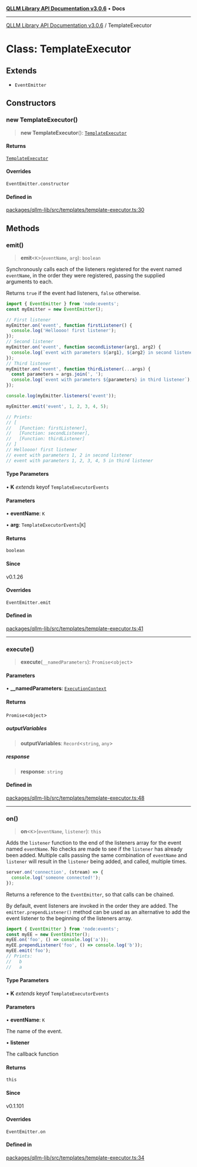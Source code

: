 [**QLLM Library API Documentation v3.0.6**](../README.md) • **Docs**

***

[QLLM Library API Documentation v3.0.6](../globals.md) / TemplateExecutor

# Class: TemplateExecutor

## Extends

- `EventEmitter`

## Constructors

### new TemplateExecutor()

> **new TemplateExecutor**(): [`TemplateExecutor`](TemplateExecutor.md)

#### Returns

[`TemplateExecutor`](TemplateExecutor.md)

#### Overrides

`EventEmitter.constructor`

#### Defined in

[packages/qllm-lib/src/templates/template-executor.ts:30](https://github.com/quantalogic/qllm/blob/b15a3aa4af263bce36ea091a0f29bf1255b95497/packages/qllm-lib/src/templates/template-executor.ts#L30)

## Methods

### emit()

> **emit**\<`K`\>(`eventName`, `arg`): `boolean`

Synchronously calls each of the listeners registered for the event named `eventName`, in the order they were registered, passing the supplied arguments
to each.

Returns `true` if the event had listeners, `false` otherwise.

```js
import { EventEmitter } from 'node:events';
const myEmitter = new EventEmitter();

// First listener
myEmitter.on('event', function firstListener() {
  console.log('Helloooo! first listener');
});
// Second listener
myEmitter.on('event', function secondListener(arg1, arg2) {
  console.log(`event with parameters ${arg1}, ${arg2} in second listener`);
});
// Third listener
myEmitter.on('event', function thirdListener(...args) {
  const parameters = args.join(', ');
  console.log(`event with parameters ${parameters} in third listener`);
});

console.log(myEmitter.listeners('event'));

myEmitter.emit('event', 1, 2, 3, 4, 5);

// Prints:
// [
//   [Function: firstListener],
//   [Function: secondListener],
//   [Function: thirdListener]
// ]
// Helloooo! first listener
// event with parameters 1, 2 in second listener
// event with parameters 1, 2, 3, 4, 5 in third listener
```

#### Type Parameters

• **K** *extends* keyof `TemplateExecutorEvents`

#### Parameters

• **eventName**: `K`

• **arg**: `TemplateExecutorEvents`\[`K`\]

#### Returns

`boolean`

#### Since

v0.1.26

#### Overrides

`EventEmitter.emit`

#### Defined in

[packages/qllm-lib/src/templates/template-executor.ts:41](https://github.com/quantalogic/qllm/blob/b15a3aa4af263bce36ea091a0f29bf1255b95497/packages/qllm-lib/src/templates/template-executor.ts#L41)

***

### execute()

> **execute**(`__namedParameters`): `Promise`\<`object`\>

#### Parameters

• **\_\_namedParameters**: [`ExecutionContext`](../interfaces/ExecutionContext.md)

#### Returns

`Promise`\<`object`\>

##### outputVariables

> **outputVariables**: `Record`\<`string`, `any`\>

##### response

> **response**: `string`

#### Defined in

[packages/qllm-lib/src/templates/template-executor.ts:48](https://github.com/quantalogic/qllm/blob/b15a3aa4af263bce36ea091a0f29bf1255b95497/packages/qllm-lib/src/templates/template-executor.ts#L48)

***

### on()

> **on**\<`K`\>(`eventName`, `listener`): `this`

Adds the `listener` function to the end of the listeners array for the event
named `eventName`. No checks are made to see if the `listener` has already
been added. Multiple calls passing the same combination of `eventName` and
`listener` will result in the `listener` being added, and called, multiple times.

```js
server.on('connection', (stream) => {
  console.log('someone connected!');
});
```

Returns a reference to the `EventEmitter`, so that calls can be chained.

By default, event listeners are invoked in the order they are added. The `emitter.prependListener()` method can be used as an alternative to add the
event listener to the beginning of the listeners array.

```js
import { EventEmitter } from 'node:events';
const myEE = new EventEmitter();
myEE.on('foo', () => console.log('a'));
myEE.prependListener('foo', () => console.log('b'));
myEE.emit('foo');
// Prints:
//   b
//   a
```

#### Type Parameters

• **K** *extends* keyof `TemplateExecutorEvents`

#### Parameters

• **eventName**: `K`

The name of the event.

• **listener**

The callback function

#### Returns

`this`

#### Since

v0.1.101

#### Overrides

`EventEmitter.on`

#### Defined in

[packages/qllm-lib/src/templates/template-executor.ts:34](https://github.com/quantalogic/qllm/blob/b15a3aa4af263bce36ea091a0f29bf1255b95497/packages/qllm-lib/src/templates/template-executor.ts#L34)
